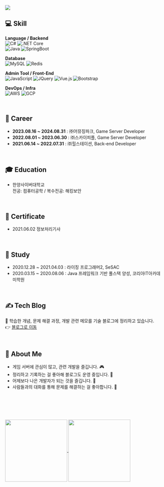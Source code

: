 <img src="https://capsule-render.vercel.app/api?type=waving&color=228B22&height=200&section=header&text=Hello%20and%20welcome%20to%20shine's%20GitHub!👋&fontSize=30&fontAlignY=40" />


## :computer: Skill

**Language / Backend**  
![C#](https://img.shields.io/badge/C%23-68217A?style=flat&logo=csharp&logoColor=white)
![.NET Core](https://img.shields.io/badge/.NET_Core-512BD4?style=flat&logo=dotnet&logoColor=white)  
![Java](https://img.shields.io/badge/Java-007396?style=flat&logo=java&logoColor=white)
![SpringBoot](https://img.shields.io/badge/SpringBoot-6DB33F?style=flat&logo=springboot&logoColor=white)

**Database**  
![MySQL](https://img.shields.io/badge/MySQL-4479A1?style=flat&logo=mysql&logoColor=white)
![Redis](https://img.shields.io/badge/Redis-DC382D?style=flat&logo=redis&logoColor=white)

**Admin Tool / Front-End**  
![JavaScript](https://img.shields.io/badge/JavaScript-F7DF1E?style=flat&logo=javascript&logoColor=black)
![JQuery](https://img.shields.io/badge/JQuery-0769AD?style=flat&logo=jquery&logoColor=white)
![Vue.js](https://img.shields.io/badge/Vue.js-4FC08D?style=flat&logo=vue.js&logoColor=white)
![Bootstrap](https://img.shields.io/badge/Bootstrap-7952B3?style=flat&logo=bootstrap&logoColor=white)

**DevOps / Infra**  
![AWS](https://img.shields.io/badge/AWS-232F3E?style=flat&logo=amazonaws&logoColor=white)
![GCP](https://img.shields.io/badge/GCP-4285F4?style=flat&logo=googlecloud&logoColor=white)

<br>

## :office: Career

- **2023.08.16 ~ 2024.08.31** : ㈜어뮤징파크, Game Server Developer
- **2022.08.01 ~ 2023.06.30** : ㈜스카이피플, Game Server Developer
- **2021.06.14 ~ 2022.07.31** : ㈜힐스테이션, Back-end Developer

<br>

## 🎓 Education

- 한양사이버대학교  
  전공: 컴퓨터공학 / 복수전공: 해킹보안

<br>

## 📜 Certificate

- 2021.06.02 정보처리기사

<br>

## 📖 Study

- 2020.12.28 ~ 2021.04.03 : 라이징 프로그래머2, SeSAC
- 2020.03.15 ~ 2020.08.06 : Java 프레임워크 기반 풀스택 양성, 코리아IT아카데미학원

<br>

## ✍️ Tech Blog

📝 학습한 개념, 문제 해결 과정, 개발 관련 메모를 기술 블로그에 정리하고 있습니다. <br>
👉 [블로그로 이동](https://shine94.tistory.com/)

<br>

## 🌱 About Me

- 게임 서버에 관심이 많고, 관련 개발을 즐깁니다. 🎮  
- 정리하고 기록하는 걸 좋아해 블로그도 운영 중입니다. 📝  
- 어제보다 나은 개발자가 되는 것을 즐깁니다. 🌱  
- 사람들과의 대화를 통해 문제를 해결하는 걸 좋아합니다. 💬

<br><br><br><br>

<a href="https://github.com/anuraghazra/github-readme-stats">
  <img height=200 align="center" src="https://github-readme-stats.vercel.app/api?username=binna&show_icons=true&theme=tokyonight" />
</a>
<a href="https://github.com/anuraghazra/convoychat">
  <img height=200 align="center" src="https://github-readme-stats.vercel.app/api/top-langs?username=binna&layout=compact&langs_count=8&card_width=320&show_icons=true&theme=tokyonight" />
</a>
